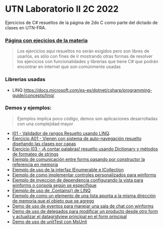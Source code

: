 # UTN Laboratorio II 2C 2022
 Ejercicios de C# resueltos de la página de 2do C como parte del dictado de clases en UTN-FRA.
### [Página con ejecicios de la materia](https://codeutnfra.github.io/programacion_2_laboratorio_2_apuntes/docs/clases/programa/)

> Los ejercicios aquí resueltos no serán exigidos pero son libres de usarlos, es sólo con fines de ir mostrando otras formas de resolver los ejercicios con funcionalidades y librerias que tiene C# que podrán encontrar en internet que son comúnmente usadas

### Librerias usadas
- LINQ https://docs.microsoft.com/es-es/dotnet/csharp/programming-guide/concepts/linq/

### Demos y ejemplos:
>  Ejemplos implica poco código, demos son aplicaciones desarrolladas con una complejidad mayor

-  [I01 - Validador de rangos Resuelto usando LINQ](https://github.com/pedrogfleming/UTN-LaboratorioII-2C-2022/blob/main/01-ValidadorDeRangos/01-ValidadorDeRangos/Program.cs).
-  [Ejercicio A01 - Vienen con sistema de auto-navegación resuelto diseñando las clases por capas](https://github.com/pedrogfleming/UTN-LaboratorioII-2C-2022/blob/main/04-A01-VienenConSistemaDeAuto-Navegacion/A01-Camioneros/A01-Camioneros/Program.cs)
-  [Ejercicio I03 - ¡A contar palabras! resuelto usando Dictionary y métodos de formateo de strings](https://github.com/pedrogfleming/UTN-LaboratorioII-2C-2022/blob/main/05-I03-A-Contar-Palabras/I03-A_Contar_Palabras/Form-ContarPalabras/FormContador.cs)
-  [Ejemplo de comunicación entre forms pasando por constructor la referencia en memoria](https://github.com/pedrogfleming/UTN-LaboratorioII-2C-2022/blob/main/07-ComunicacionEntreForms/07-ComunicacionEntreForms/Form1.cs)
-  [Ejemplo de uso de la interfaz IEnumerable e ICollection](https://github.com/pedrogfleming/UTN-LaboratorioII-2C-2022/blob/main/10-IEnumerableEjemplo/10-IEnumerableEjemplo/Program.cs)
-  [Ejemplo de como implementar controles personalizados para winforms](https://github.com/pedrogfleming/UTN-LaboratorioII-2C-2022/blob/main/11-CustomControls-Ejemplo/11-CustomControls-Ejemplo/MyCustomerInfoUserControl.cs)
-  [Ejemplo de inyeccion de dependencia configurando la vista para winforms o consola según se especifique](https://github.com/pedrogfleming/UTN-LaboratorioII-2C-2022/tree/main/12-Interfaces-MultipleVistas)
-  [Ejemplo de uso de .Contains() de LINQ](https://github.com/pedrogfleming/UTN-LaboratorioII-2C-2022/blob/main/13-LINQ-Contains/13-LINQ-Contains/Program.cs)
-  [Ejemplo de como un elemento de una lista apunta a la misma dirección de memoria que el objeto que se agrego](https://github.com/pedrogfleming/UTN-LaboratorioII-2C-2022/blob/main/15-ReferenceObjectsInLists/15-ReferenceObjectsInLists/Program.cs)
-  [Demo de uso de eventos para manejar una sala de chat con winforms](https://github.com/pedrogfleming/UTN-LaboratorioII-2C-2022/tree/main/16-SalaDeChat/16-SalaDeChat)
-  [Demo de uso de delegados para modificar un producto desde otro form y actualizar el datagridview principal en el form principal](https://github.com/pedrogfleming/UTN-LaboratorioII-2C-2022/tree/main/17-DelegadosEjemplo-FiltradoDeDatos/Vista/Vista)
-  [Demo de uso de unitTest con MsUnit ](https://github.com/pedrogfleming/UTN-LaboratorioII-2C-2022/tree/main/EShop)
